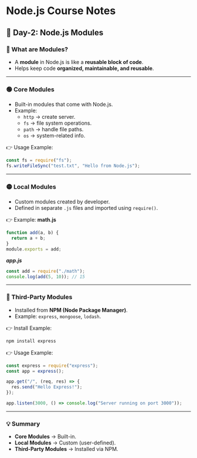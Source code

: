# Node.js Course Notes

## 📅 Day-2: Node.js Modules

### 📌 What are Modules?

- A **module** in Node.js is like a **reusable block of code**.
- Helps keep code **organized, maintainable, and reusable**.

---

### 🟢 Core Modules

- Built-in modules that come with Node.js.
- Example:
  - `http` → create server.
  - `fs` → file system operations.
  - `path` → handle file paths.
  - `os` → system-related info.

👉 Usage Example:

```js
const fs = require("fs");
fs.writeFileSync("test.txt", "Hello from Node.js");
```

---

### 🟡 Local Modules

- Custom modules created by developer.
- Defined in separate `.js` files and imported using `require()`.

👉 Example:
**math.js**

```js
function add(a, b) {
  return a + b;
}
module.exports = add;
```

**_app.js_**

```js
const add = require("./math");
console.log(add(5, 10)); // 15
```

---

### 🔵 Third-Party Modules

- Installed from **NPM (Node Package Manager)**.
- Example: `express`, `mongoose`, `lodash`.

👉 Install Example:

```bash
npm install express
```

👉 Usage Example:

```js
const express = require("express");
const app = express();

app.get("/", (req, res) => {
  res.send("Hello Express!");
});

app.listen(3000, () => console.log("Server running on port 3000"));
```

---

### 💡 Summary

- **Core Modules** → Built-in.
- **Local Modules** → Custom (user-defined).
- **Third-Party Modules** → Installed via NPM.

